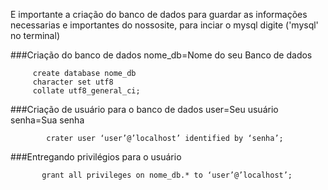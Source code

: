 E importante a criação do banco de dados para guardar as informações necessarias e importantes do nossosite, para inciar o mysql digite ('mysql' no terminal)
 
###Criação do banco de dados
         nome_db=Nome do seu Banco de dados
         
         create database nome_db
         character set utf8
         collate utf8_general_ci;

###Criação de usuário para o banco de dados
            user=Seu usuário
            senha=Sua senha

	      	crater user ‘user’@’localhost’ identified by ‘senha’;

###Entregando privilégios para o usuário

	       grant all privileges on nome_db.* to ‘user’@’localhost’;